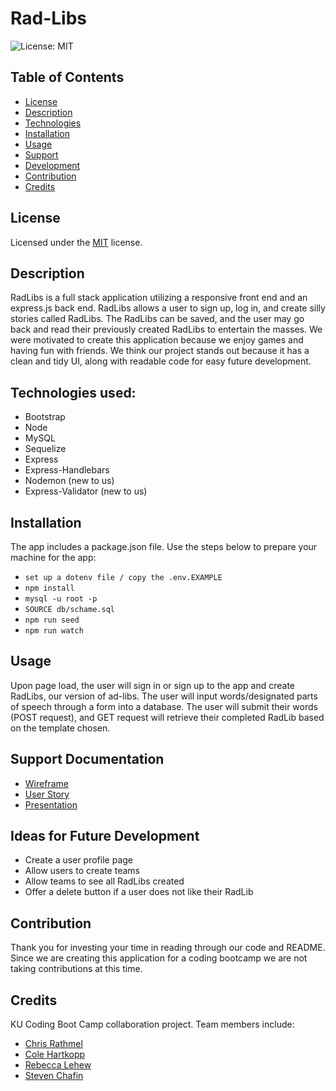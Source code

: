 # Rad-Libs
![License: MIT](https://img.shields.io/badge/License-MIT-yellow.svg)

## Table of Contents
* [License](#license)
* [Description](#description)
* [Technologies](#technologies-used)
* [Installation](#installation)
* [Usage](#usage)
* [Support](#support-documentation)
* [Development](#ideas-for-future-development)
* [Contribution](#contribution)
* [Credits](#credits)

## License
Licensed under the [MIT](https://opensource.org/licenses/MIT) license.

## Description
RadLibs is a full stack application utilizing a responsive front end and an express.js back end. RadLibs allows a user to sign up, log in, and create silly stories called RadLibs. The RadLibs can be saved, and the user may go back and read their previously created RadLibs to entertain the masses. We were motivated to create this application because we enjoy games and having fun with friends. We think our project stands out because it has a clean and tidy UI, along with readable code for easy future development.

## Technologies used:
- Bootstrap
- Node 
- MySQL
- Sequelize
- Express
- Express-Handlebars
- Nodemon (new to us)
- Express-Validator (new to us)
 
## Installation
The app includes a package.json file. Use the steps below to prepare your machine for the app:
- ```set up a dotenv file / copy the .env.EXAMPLE```
- ```npm install```
- ```mysql -u root -p```
- ```SOURCE db/schame.sql```
- ```npm run seed```
- ```npm run watch```

## Usage
Upon page load, the user will sign in or sign up to the app and create RadLibs, our version of ad-libs. The user will input words/designated parts of speech through a form into a database. The user will submit their words (POST request), and GET request will retrieve their completed RadLib based on the template chosen.

## Support Documentation
- [Wireframe](https://docs.google.com/presentation/d/1p85Mem2GVpNCIsrWFuEKMGp7R_b7PnW1oEGkWgsKe-E/edit?usp=sharing)
- [User Story](https://docs.google.com/document/d/1wdFSLSm2UdIUqSKtJf7X4xEJtY0F_Edoyj9FBBVCezU/edit?usp=sharing)
- [Presentation](https://docs.google.com/presentation/d/1Z-ebyzibI_ibEakBGLJKuPitFa_E5qMQyyUplaB3_ac/edit#slide=id.p)

## Ideas for Future Development
- Create a user profile page
- Allow users to create teams
- Allow teams to see all RadLibs created
- Offer a delete button if a user does not like their RadLib

## Contribution
Thank you for investing your time in reading through our code and README. Since we are creating this application for a coding bootcamp we are not taking contributions at this time.

## Credits
KU Coding Boot Camp collaboration project. Team members include:
- [Chris Rathmel](https://github.com/kitrath)
- [Cole Hartkopp](https://github.com/zencoh)
- [Rebecca Lehew](https://github.com/rebeccalehew)
- [Steven Chafin](https://github.com/SChafinIII)
